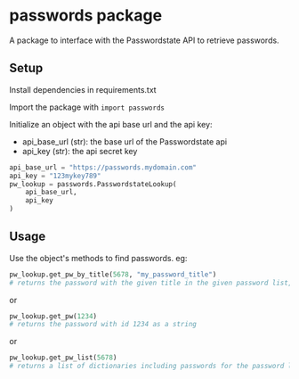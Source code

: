 # passwords package

A package to interface with the Passwordstate API to retrieve passwords.

## Setup
Install dependencies in requirements.txt

Import the package with `import passwords`

Initialize an object with the api base url and the api key:
- api_base_url (str): the base url of the Passwordstate api
- api_key (str): the api secret key

```python
api_base_url = "https://passwords.mydomain.com"
api_key = "123mykey789"
pw_lookup = passwords.PasswordstateLookup(
    api_base_url,
    api_key
)
```

## Usage
Use the object's methods to find passwords. eg:
```python
pw_lookup.get_pw_by_title(5678, "my_password_title")
# returns the password with the given title in the given password list, as a string
```
or
```python
pw_lookup.get_pw(1234)
# returns the password with id 1234 as a string
```
or
```python
pw_lookup.get_pw_list(5678)
# returns a list of dictionaries including passwords for the password list with id 5678
```
